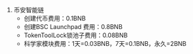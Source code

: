 1. 币安智能链
	- 创建代币费用：0.1BNB
	- 创建BSC Launchpad 费用：0.8BNB
	- TokenToolLock锁池子费用：0.08BNB
	- 科学家模块费用：1天=0.03BNB，7天=0.1BNB，永久=2BNB